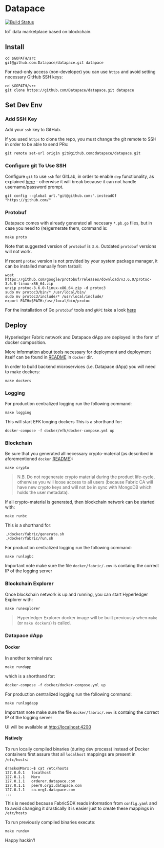 # Datapace
[![Build Status](https://semaphoreci.com/api/v1/projects/f0520a21-dfcd-45ec-85bb-c14fda410c37/2174671/badge.svg)](https://semaphoreci.com/datapace/datapace)

IoT data marketplace based on blockchain.

## Install
```
cd $GOPATH/src
git@github.com:Datapace/datapace.git datapace
```

For read-only access (non-developer) you can use `https` and avoid setting necessary GitHub SSH keys:
```
cd $GOPATH/src
git clone https://github.com/Datapace/datapace.git datapace
```


## Set Dev Env

### Add SSH Key
Add your `ssh` key to GitHub.

If you used `https` to clone the repo, you must change the git remote to SSH in order to be able to send PRs:
```
git remote set-url origin git@github.com:datapace/datapace.git
```

### Configure git To Use SSH
Configure `git` to use `ssh` for GitLab, in order to enable
`dep` functionality, as explained [here](https://gist.github.com/shurcooL/6927554) -
otherwise it will break because it can not handle username/password prompt.

```
git config --global url."git@github.com:".insteadOf "https://github.com/"
```

### Protobuf
Datapace comes with already generated all necesary `*.pb.go` files,
but in case you need to (re)gernerate them, command is:

```
make proto
```

Note that suggested version of `protobuf` is `3.6`. Outdated `protobuf` versions will
not work.

If recent `protoc` version is not provided by your system package manager, it can be installed manually from tarball:

```
wget https://github.com/google/protobuf/releases/download/v3.6.0/protoc-3.6.0-linux-x86_64.zip
unzip protoc-3.6.0-linux-x86_64.zip -d protoc3
sudo mv protoc3/bin/* /usr/local/bin/
sudo mv protoc3/include/* /usr/local/include/
export PATH=$PATH:/usr/local/bin/protoc
```

For the installation of Go `protobuf` tools and `gRPC` take a look [here](https://github.com/grpc/grpc-go#faq)

## Deploy
Hyperledger Fabric network and Datapace dApp are deployed in the form of docker composition.

More information about tools necessary for deployment and deployment itself can
be found in [README](docker/README.md) in `docker` dir.

In order to build backend microservices (i.e. Datapace dApp) you will need to make dockers:

```
make dockers
```
### Logging
For production centralized logging run the following command:

```
make logging
```

This will start EFK looging dockers
This is a shorthand for:

```
docker-compose -f docker/efk/docker-compose.yml up
```


### Blockchain
Be sure that you generated all necessary crypto-material (as described in aforementioned `docker` [README](docker/README.md)):
```
make crypto
```

> N.B. Do not regenerate crypto material during the product life-cycle, otherwise you will loose access to all users
> (because Fabric CA will have new crypto keys and will not be in sync with MongoDB which holds the user metadata).

If all crypto-material is generated, then blockchain network can be started with:

```
make runbc
```

This is a shorthand for:

```
./docker/fabric/generate.sh
./docker/fabric/run.sh
```

For production centralized logging run the following command:
```
make runlogbc
```
Important note make sure the file `docker/fabric/.env` is containg the correct IP of the logging server

### Blockchain Explorer
Once blockchain network is up and running, you can start Hyperledger Explorer with:

```
make runexplorer
```

> Hyperledger Explorer docker image will be built previously when `make` (or `make dockers`) is called.


### Datapace dApp

#### Docker
In another terminal run:
```
make rundapp
```

which is a shorthand for:
```
docker-compose -f docker/docker-compose.yml up
```

For production centralized logging run the following command:

```
make runlogdapp
```

Important note make sure the file `docker/fabric/.env` is containg the correct IP of the logging server


UI will be available at [http://localhost:4200](http://localhost:4200)

#### Natively
To run locally compiled binaries (during dev process) instead of Docker containers
first assure that all `localhost` mappings are present in `/etc/hosts`:
```
drasko@Marx:~$ cat /etc/hosts
127.0.0.1	localhost
127.0.1.1	Marx
127.0.1.1	orderer.datapace.com
127.0.1.1	peer0.org1.datapace.com
127.0.1.1	ca.org1.datapace.com
...
```
This is needed because FabricSDK reads information from `config.yaml` and to avoid changing it drastically
it is easier just to create these mappings in `/etc/hosts`

To run previously compiled binaries execute:
```
make rundev
```

Happy hackin'!
